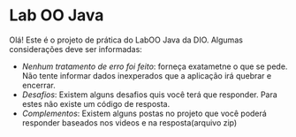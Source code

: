 # Lab OO Java

Olá! Este é o projeto de prática do LabOO Java da DIO. Algumas considerações deve ser informadas:

* _Nenhum tratamento de erro foi feito_: forneça exatametne o que se pede. Não tente informar dados inexperados que a aplicação irá quebrar e encerrar.
* _Desafios_: Existem alguns desafios quis você terá que responder. Para estes não existe um código de resposta.
* _Complementos_: Existem alguns postas no projeto que você poderá responder baseados nos videos e na resposta(arquivo zip)

